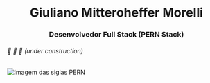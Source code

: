<h1 align="center">Giuliano Mitteroheffer Morelli</h1>
<h3 align="center">Desenvolvedor Full Stack (PERN Stack)</h3>

###### :construction: :construction_worker: :construction: (under construction)

![Imagem das siglas PERN](https://github.com/Giunossauro/blob/master/Giunossauro/img/PERN.png)

<!--
**Giunossauro/Giunossauro** is a ✨ _special_ ✨ repository because its `README.md` (this file) appears on your GitHub profile.

Here are some ideas to get you started:

- 🔭 I’m currently working on ...
- 🌱 I’m currently learning ...
- 👯 I’m looking to collaborate on ...
- 🤔 I’m looking for help with ...
- 💬 Ask me about ...
- 📫 How to reach me: ...
- 😄 Pronouns: ...
- ⚡ Fun fact: ...
-->
